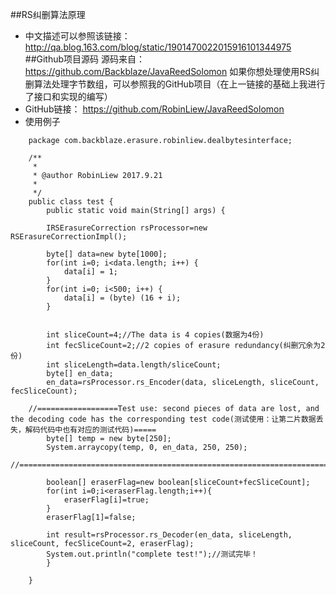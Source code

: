﻿##RS纠删算法原理
- 中文描述可以参照该链接：  http://qa.blog.163.com/blog/static/1901470022015916101344975
##Github项目源码
源码来自：https://github.com/Backblaze/JavaReedSolomon
如果你想处理使用RS纠删算法处理字节数组，可以参照我的GitHub项目（在上一链接的基础上我进行了接口和实现的编写）
- GitHub链接：  https://github.com/RobinLiew/JavaReedSolomon
- 使用例子

```
	package com.backblaze.erasure.robinliew.dealbytesinterface;
	
	/**
	 * 
	 * @author RobinLiew 2017.9.21
	 *
	 */
	public class test {
		public static void main(String[] args) {
	
		IRSErasureCorrection rsProcessor=new RSErasureCorrectionImpl();
	
		byte[] data=new byte[1000]; 
		for(int i=0; i<data.length; i++) {  
		    data[i] = 1;  
		}  
		for(int i=0; i<500; i++) {  
		    data[i] = (byte) (16 + i);  
		}  
	
	
		int sliceCount=4;//The data is 4 copies(数据为4份)
		int fecSliceCount=2;//2 copies of erasure redundancy(纠删冗余为2份)
		int sliceLength=data.length/sliceCount;
		byte[] en_data;
		en_data=rsProcessor.rs_Encoder(data, sliceLength, sliceCount, fecSliceCount);
	
	//==================Test use: second pieces of data are lost, and the decoding code has the corresponding test code(测试使用：让第二片数据丢失，解码代码中也有对应的测试代码)=====
		byte[] temp = new byte[250];
		System.arraycopy(temp, 0, en_data, 250, 250);						
	//==========================================================================================================
	
		boolean[] eraserFlag=new boolean[sliceCount+fecSliceCount];
		for(int i=0;i<eraserFlag.length;i++){
			eraserFlag[i]=true;
		}
		eraserFlag[1]=false;
	
		int result=rsProcessor.rs_Decoder(en_data, sliceLength, sliceCount, fecSliceCount=2, eraserFlag);
		System.out.println("complete test!");//测试完毕！
		}
	
	}
```
	
